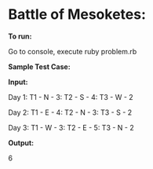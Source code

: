 <h1>Battle of Mesoketes:</h1>

<b>To run:</b>

Go to console, execute ruby problem.rb

<b>Sample Test Case:</b>

<b>Input:</b>

Day 1: T1 - N - 3: T2 - S - 4: T3 - W - 2

Day 2: T1 - E - 4: T2 - N - 3: T3 - S - 2

Day 3: T1 - W - 3: T2 - E - 5: T3 - N - 2


<b>Output:</b>

6
